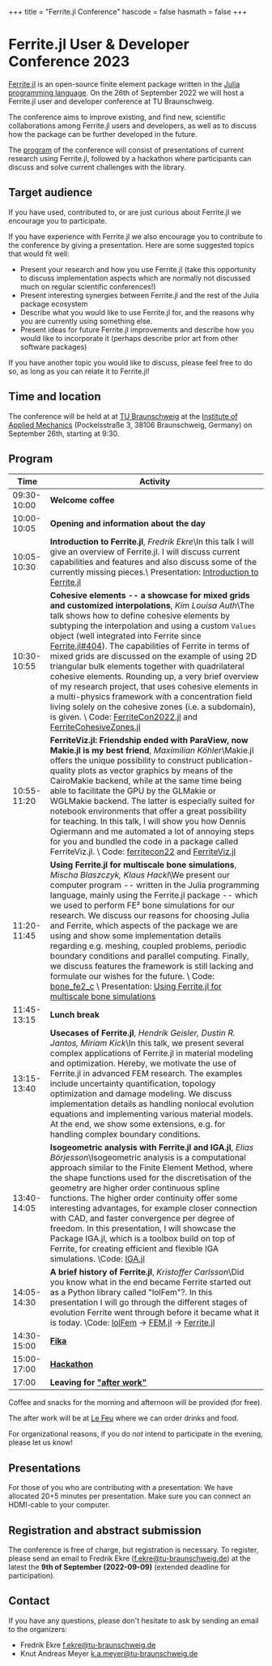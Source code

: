 +++
title = "Ferrite.jl Conference"
hascode = false
hasmath = false
+++

# Ferrite.jl User & Developer Conference 2023

[Ferrite.jl](https://github.com/Ferrite-FEM/Ferrite.jl) is an open-source
finite element package written in the [Julia programming
language](https://julialang.org/). On the 26th of September 2022 we will host a
Ferrite.jl user and developer conference at TU Braunschweig.

The conference aims to improve existing, and find new, scientific
collaborations among Ferrite.jl users and developers, as well as to discuss
how the package can be further developed in the future.

The [program](#program) of the conference will consist of presentations of current research
using Ferrite.jl, followed by a hackathon where participants can discuss and
solve current challenges with the library.

## Target audience

If you have used, contributed to, or are just curious about Ferrite.jl we
encourage you to participate.

If you have experience with Ferrite.jl we also encourage you to contribute to
the conference by giving a presentation. Here are some suggested topics that
would fit well:

 - Present your research and how you use Ferrite.jl (take this opportunity to
   discuss implementation aspects which are normally not discussed much on
   regular scientific conferences!)
 - Present interesting synergies between Ferrite.jl and the rest of the Julia
   package ecosystem
 - Describe what you would like to use Ferrite.jl for, and the reasons why you
   are currently using something else.
 - Present ideas for future Ferrite.jl improvements and describe how you would
   like to incorporate it (perhaps describe prior art from other software
   packages)

If you have another topic you would like to discuss, please feel free to do so,
as long as you can relate it to Ferrite.jl!


## Time and location

The conference will be held at at [TU
Braunschweig](https://www.tu-braunschweig.de/en/) at the [Institute
of Applied Mechanics](https://www.tu-braunschweig.de/en/iam) 
(Pockelsstraße 3, 38106 Braunschweig, Germany)
on September 26th, starting at 9:30. 

## Program

| Time        | Activity                                                                   |
|-------------|----------------------------------------------------------------------------|
| 09:30-10:00 | **Welcome coffee**
| 10:00-10:05 | **Opening and information about the day**
| 10:05-10:30 | **Introduction to Ferrite.jl**, *Fredrik Ekre*\\In this talk I will give an overview of Ferrite.jl. I will discuss current capabilities and features and also discuss some of the currently missing pieces.\\ Presentation: [Introduction to Ferrite.jl](/assets/IntroductionFerrite.pdf)
| 10:30-10:55 | **Cohesive elements -- a showcase for mixed grids and customized interpolations**, *Kim Louisa Auth*\\The talk shows how to define cohesive elements by subtyping the interpolation and using a custom `Values` object (well integrated into Ferrite since [Ferrite.jl#404](https://github.com/Ferrite-FEM/Ferrite.jl/pull/404)). The capabilities of Ferrite in terms of mixed grids are discussed on the example of using 2D triangular bulk elements together with quadrilateral cohesive elements. Rounding up, a very brief overview of my research project, that uses cohesive elements in a multi-physics framework with a concentration field living solely on the cohesive zones (i.e. a subdomain), is given. \\ Code: [FerriteCon2022.jl](https://github.com/kimauth/FerriteCon2022.jl) and [FerriteCohesiveZones.jl](https://github.com/kimauth/FerriteCohesiveZones.jl)
| 10:55-11:20 | **FerriteViz.jl: Friendship ended with ParaView, now Makie.jl is my best friend**, *Maximilian Köhler*\\Makie.jl offers the unique possibility to construct publication-quality plots as vector graphics by means of the CairoMakie backend, while at the same time being able to facilitate the GPU by the GLMakie or WGLMakie backend. The latter is especially suited for notebook environments that offer a great possibility for teaching. In this talk, I will show you how Dennis Ogiermann and me automated a lot of annoying steps for you and bundled the code in a package called FerriteViz.jl. \\ Code: [ferritecon22](https://github.com/koehlerson/ferritecon22) and [FerriteViz.jl](https://github.com/Ferrite-FEM/FerriteViz.jl)
| 11:20-11:45 | **Using Ferrite.jl for multiscale bone simulations**, *Mischa Blaszczyk, Klaus Hackl*\\We present our computer program -- written in the Julia programming language, mainly using the Ferrite.jl package -- which we used to perform FE² bone simulations for our research. We discuss our reasons for choosing Julia and Ferrite, which aspects of the package we are using and show some implementation details regarding e.g. meshing, coupled problems, periodic boundary conditions and parallel computing. Finally, we discuss features the framework is still lacking and formulate our wishes for the future. \\ Code: [bone\_fe2\_c](https://github.com/blaszm/bone_fe2_c) \\ Presentation: [Using Ferrite.jl for multiscale bone simulations](/assets/blaszm.pdf)
| 11:45-13:15 | **Lunch break**
| 13:15-13:40 | **Usecases of Ferrite.jl**, *Hendrik Geisler, Dustin R. Jantos, Miriam Kick*\\In this talk, we present several complex applications of Ferrite.jl in material modeling and optimization. Hereby, we motivate the use of Ferrite.jl in advanced FEM research. The examples include uncertainty quantification, topology optimization and damage modeling. We discuss implementation details as handling nonlocal evolution equations and implementing various material models. At the end, we show some extensions, e.g. for handling complex boundary conditions.
| 13:40-14:05 | **Isogeometric analysis with Ferrite.jl and IGA.jl**, *Elias Börjesson*\\Isogeometric analysis is a computational approach similar to the Finite Element Method, where the shape functions used for the discretisation of the geometry are higher order continuous spline functions. The higher order continuity offer some interesting advantages, for example closer connection with CAD, and faster convergence per degree of freedom. In this presentation, I will showcase the Package IGA.jl, which is a toolbox build on top of Ferrite, for creating efficient and flexible IGA simulations. \\Code: [IGA.jl](https://github.com/lijas/IGA.jl)
| 14:05-14:30 | **A brief history of Ferrite.jl**, *Kristoffer Carlsson*\\Did you know what in the end became Ferrite started out as a Python library called "lolFem"?. In this presentation I will go through the different stages of evolution Ferrite went through before it became what it is today. \\Code: [lolFem](https://github.com/KristofferC/lolFem) → [FEM.jl](https://github.com/KristofferC/FEM.jl) → [Ferrite.jl](https://github.com/Ferrite-FEM/Ferrite.jl) 
| 14:30-15:00 | [**Fika**](https://en.wikipedia.org/wiki/Fika_(Sweden))
| 15:00-17:00 | [**Hackathon**](https://en.wikipedia.org/wiki/Hackathon)
| 17:00       | **Leaving for ["after work"](https://sv.wikipedia.org/wiki/Afterwork)**

Coffee and snacks for the morning and afternoon will be provided (for free). 

The after work will be at [Le Feu](https://www.lefeu.de/le-feu-flammkuchen-braunschweig/) where we can order drinks and food. 

For organizational reasons, if you do *not* intend to participate in the evening, please let us
know!

## Presentations

For those of you who are contributing with a presentation: We have allocated 20+5 minutes
per presentation. Make sure you can connect an HDMI-cable to your computer.


## Registration and abstract submission

The conference is free of charge, but registration is necessary. To register,
please send an email to Fredrik Ekre
([f.ekre@tu-braunschweig.de](mailto:f.ekre@tu-braunschweig.de)) at the latest
the **9th of September (2022-09-09)** (extended deadline for participation). 

## Contact

If you have any questions, please don't hesitate to ask by sending an email to
the organizers:

- Fredrik Ekre [f.ekre@tu-braunschweig.de](mailto:f.ekre@tu-braunschweig.de)
- Knut Andreas Meyer [k.a.meyer@tu-braunschweig.de](mailto:k.a.meyer@tu-braunschweig.de)
